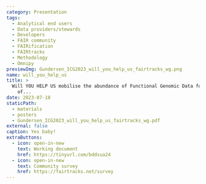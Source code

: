 ```yaml
---
category: Presentation
tags:
  - Analytical end users
  - Data providers/stewards
  - Developers
  - FAIR community
  - FAIRification
  - FAIRtracks
  - Methodology
  - Omnipy
previewImg: Gundersen_ICG2023_will_you_help_us_fairtracks_wg.png
name: will_you_help_us
title: >
  Will YOU HELP US mobilise the abundance of Functional Genomic Data for FAIR reuse in the age  
    of...
date: 2023-07-18
staticPath:
  - materials
  - posters
  - Gundersen_ICG2023_will_you_help_us_fairtracks_wg.pdf
external: false
caption: Yes baby!
extraButtons:
  - icon: open-in-new
    text: Working document
    href: https://tinyurl.com/bddsua24
  - icon: open-in-new
    text: Community survey
    href: https://fairtracks.net/survey
---
```

